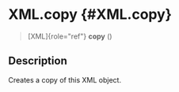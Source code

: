 XML.copy {#XML.copy}
========

> [XML]{role="ref"} **copy** ()

Description
-----------

Creates a copy of this XML object.
